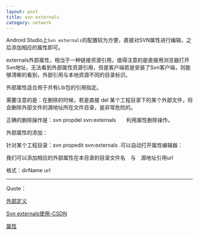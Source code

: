 ```yaml
---
layout: post
title: svn externals
category: network
---
```


Android Studio上`Svn externals`的配置较为方便，直接对SVN属性进行编辑，之后添加相应的属性即可。

externals外部属性，相当于一种链接资源引用，值得注意的是直接用浏览器打开Svn地址，无法看到外部属性资源引用，但是客户端若是安装了Svn客户端，则能够清晰的看到，外部引用与本地资源不同的目录标识。

外部属性适合用于共有Lib包的引用指定。
 
需要注意的是：在删除的时候，若是直接 del  某个工程目录下的某个外部文件，将会删除外部文件的源地址所在文件目录，是非常危险的。

正确的删除操作是：svn propdel svn:externals　　利用属性删除操作。


外部属性的添加：

针对某个工程目录：svn propedit svn:externals .可以自动打开属性编辑器：

我们可以添加相应的外部属性在本目录的目录文件名　与　源地址引用url

格式：dirName     url


---

Quote：



[外部定义](http://www.subversion.org.cn/svnbook/1.4/svn.advanced.externals.html)

[Svn externals使用-CSDN](http://blog.csdn.net/echoisland/article/details/6584875)

[属性](http://svndoc.iusesvn.com/svnbook/1.2/svn.advanced.props.html#svn.advanced.props.why)